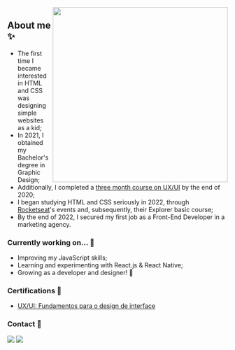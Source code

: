 <img src="https://raw.githubusercontent.com/MicaelliMedeiros/micaellimedeiros/master/image/computer-illustration.png" min-width="400px" max-width="400px" width="400px" align="right">

<p align="left"> 
<h2>About me ✨</h2>
<ul>
  <li>The first time I became interested in HTML and CSS was designing simple websites as a kid;</li>
  <li>In 2021, I obtained my Bachelor's degree in Graphic Design;</li>
  <li>Additionally, I completed a <a href="https://www.coursera.org/account/accomplishments/certificate/K9MS9UMFVCET">three month course on UX/UI</a> by the end of 2020;</li>
  <li>I began studying HTML and CSS seriously in 2022, through <a href="rocketseat.com.br">Rocketseat</a>'s events and, subsequently, their Explorer basic course;</li>
  <li>By the end of 2022, I secured my first job as a Front-End Developer in a marketing agency.</li>
</ul>
</p>

<p align="left">
<h3>Currently working on... 💪</h3>
<ul>
  <li>Improving my JavaScript skills;</li>
  <li>Learning and experimenting with React.js & React Native;</li>
  <li>Growing as a developer and designer! 🌱</li>
</ul>
</p>

<p align="left">
  <h3>Certifications 🏅</h3>
  <ul>
    <li><a href="https://www.coursera.org/account/accomplishments/certificate/K9MS9UMFVCET">UX/UI: Fundamentos para o design de interface</a></li>
  </ul>
</p>

<p align="left">
<h3>Contact 💌</h3>
</p>

<p align="left">
  <a href="linkedin.com/in/mariak-fla/" alt="LinkedIn">
  <img src="https://img.shields.io/badge/-Linkedin-0e76a8?style=flat-square&logo=Linkedin&logoColor=white&link=linkedin.com/in/mariak-fla/" /></a>

  <a href="mailto:mariak.fla@gmail.com" alt="Gmail">
  <img src="https://img.shields.io/badge/-Gmail-FF0000?style=flat-square&labelColor=FF0000&logo=gmail&logoColor=white&link=mailto:mariak.fla@gmail.com" /></a></a>
</p>
